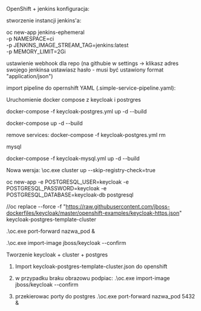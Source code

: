 OpenShift + jenkins konfiguracja:

stworzenie instancji jenkins'a:

 oc new-app jenkins-ephemeral \
    -p NAMESPACE=ci \
    -p JENKINS_IMAGE_STREAM_TAG=jenkins:latest \
    -p MEMORY_LIMIT=2Gi


ustawienie webhook dla repo (na githubie w settings -> klikasz adres swojego jenkinsa  ustawiasz hasło - musi
być ustawiony format "application/json")

import pipeline do opernshift YAML (.simple-service-pipeline.yaml):


Uruchomienie docker compose z keycloak i postrgres

docker-compose -f keycloak-postgres.yml up -d --build

docker-compose up -d --build

remove services:
docker-compose -f keycloak-postgres.yml rm

mysql

docker-compose -f keycloak-mysql.yml up -d --build

Nowa wersja:
\oc.exe cluster up --skip-registry-check=true

oc new-app -e POSTGRESQL_USER=keycloak -e POSTGRESQL_PASSWORD=keycloak -e POSTGRESQL_DATABASE=keycloak-db postgresql

//oc replace --force -f "https://raw.githubusercontent.com/jboss-dockerfiles/keycloak/master/openshift-examples/keycloak-https.json"
keycloak-postgres-template-cluster

.\oc.exe port-forward nazwa_pod &

.\oc.exe import-image jboss/keycloak --confirm   

Tworzenie keycloak + cluster + postgres 
1. Import keycloak-postgres-template-cluster.json do openshift

2. w przypadku braku obrazowu podpiac:
.\oc.exe import-image jboss/keycloak --confirm   

3. przekierowac porty do postgres
.\oc.exe port-forward nazwa_pod 5432 &

